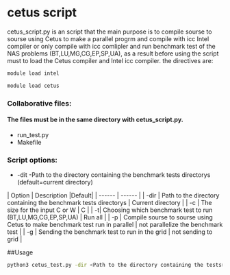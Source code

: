 # cetus script

cetus_script.py is an script that the main purpose is to compile sourse to sourse using Cetus to make a parallel progrm and compile with icc Intel compiler or only compile with icc comlipler and run benchmark test of the NAS problems (BT,LU,MG,CG,EP,SP,UA), 
as a result before using the script must to load the Cetus compiler and Intel icc compiler.
the directives are:
```sh
module load intel

module load cetus
```
### Collaborative files:
#### The files must be in the same directory with cetus_script.py.
* run_test.py
* Makefile

### Script options:
* -dit <path> -Path to the directory containing the benchmark tests directorys (default=current directory)
 
| Option | Description |Default|
| ------ | ------ |
| -dir | Path to the directory containing the benchmark tests directorys | Current directory |
| -c | The size for the input C or W  | C |
| -t| Choosing which benchmark test to run (BT,LU,MG,CG,EP,SP,UA)  | Run all |
| -p | Compile sourse to sourse using Cetus to make benchmark test run in parallel | not parallelize the benchmark test |
| -g | Sending the benchmark test to run in the grid  | not sending to grid |


##Usage
```bash
python3 cetus_test.py -dir <Path to the directory containing the tests> -t <test name to run> -p <turn on cetus complie> -g <send to the grid to run> 
```

